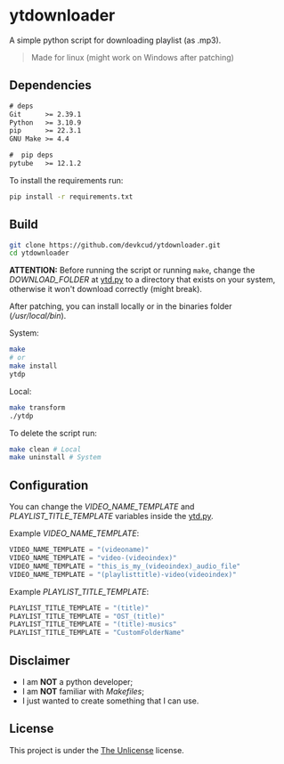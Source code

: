 # ytdownloader

A simple python script for downloading playlist (as .mp3).  
> Made for linux (might work on Windows after patching)

## Dependencies

```txt
# deps
Git      >= 2.39.1
Python   >= 3.10.9
pip      >= 22.3.1
GNU Make >= 4.4

#  pip deps
pytube   >= 12.1.2
```

To install the requirements run:

```bash
pip install -r requirements.txt
```

## Build

```bash
git clone https://github.com/devkcud/ytdownloader.git
cd ytdownloader
```

**ATTENTION:** Before running the script or running `make`, change the _DOWNLOAD_FOLDER_ at [ytd.py](ytd.py) to a directory that exists on your system, otherwise it won't download correctly (might break).

After patching, you can install locally or in the binaries folder (_/usr/local/bin_).

System:

```bash
make
# or
make install
ytdp
```

Local:

```bash
make transform
./ytdp
```

To delete the script run:

```bash
make clean # Local
make uninstall # System
```

## Configuration

You can change the _VIDEO_NAME_TEMPLATE_ and _PLAYLIST_TITLE_TEMPLATE_ variables inside the [ytd.py](ytd.py).

Example _VIDEO_NAME_TEMPLATE_:
```python
VIDEO_NAME_TEMPLATE = "(videoname)"
VIDEO_NAME_TEMPLATE = "video-(videoindex)"
VIDEO_NAME_TEMPLATE = "this_is_my_(videoindex)_audio_file"
VIDEO_NAME_TEMPLATE = "(playlisttitle)-video(videoindex)"
```

Example _PLAYLIST_TITLE_TEMPLATE_:
```python
PLAYLIST_TITLE_TEMPLATE = "(title)"
PLAYLIST_TITLE_TEMPLATE = "OST_(title)"
PLAYLIST_TITLE_TEMPLATE = "(title)-musics"
PLAYLIST_TITLE_TEMPLATE = "CustomFolderName"
```

## Disclaimer

- I am **NOT** a python developer;
- I am **NOT** familiar with _Makefiles_;
- I just wanted to create something that I can use.

## License

This project is under the [The Unlicense](LICENSE) license.

